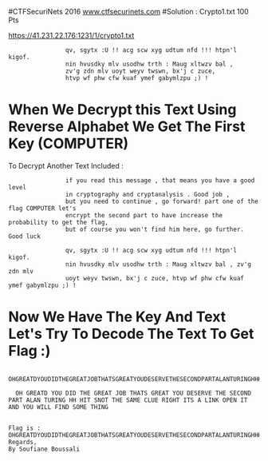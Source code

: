 #CTFSecuriNets 2016
www.ctfsecurinets.com
#Solution : Crypto1.txt  100 Pts

https://41.231.22.176:1231/1/crypto1.txt

                    qv, sgytx :U !! acg scw xyg udtum nfd !!! htpn'l kigof.
                    nin hvusdky mlv usodhw trth : Maug xltwzv bal ,
                    zv'g zdn mlv uoyt weyv twswn, bx'j c zuce,
                    htvp wf phw cfw kuaf ymef gabymlzpu ;) !

# When We Decrypt this Text Using Reverse Alphabet We Get The First Key (COMPUTER)
To Decrypt Another Text Included :

                    if you read this message , that means you have a good level
                    in cryptography and cryptanalysis . Good job ,
                    but you need to continue , go forward! part one of the flag COMPUTER let's
                    encrypt the second part to have increase the probability to get the flag,
                    but of course you won't find him here, go further. Good luck

                    qv, sgytx :U !! acg scw xyg udtum nfd !!! htpn'l kigof.
                    nin hvusdky mlv usodhw trth : Maug xltwzv bal , zv'g zdn mlv
                    uoyt weyv twswn, bx'j c zuce, htvp wf phw cfw kuaf ymef gabymlzpu ;) !

# Now We Have The Key And Text Let's Try To Decode The Text To Get Flag :)


      OHGREATDYOUDIDTHEGREATJOBTHATSGREATYOUDESERVETHESECONDPARTALANTURINGHHHITSNOTTHESAMECLUERIGHTITSALINKOPENITANDYOUWILLFINDSOMETHING

      OH GREATD YOU DID THE GREAT JOB THATS GREAT YOU DESERVE THE SECOND PART ALAN TURING HH HIT SNOT THE SAME CLUE RIGHT ITS A LINK OPEN IT AND YOU WILL FIND SOME THING


    Flag is : OHGREATDYOUDIDTHEGREATJOBTHATSGREATYOUDESERVETHESECONDPARTALANTURINGHHHITSNOTTHESAMECLUERIGHTITSALINKOPENITANDYOUWILLFINDSOMETHING
    Regards,
    By Soufiane Boussali
